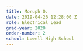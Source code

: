 ```yaml
---
title: Moruph O.
date: 2019-04-26 12:28:00 Z
role: Electrical Lead
grad-year: 2020
order-number: 2
school: Lowell High School
---
```


